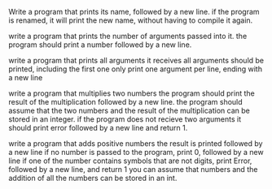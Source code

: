 Write a program that prints its name, followed by a new line.
if the program is renamed, it will print the new name, without having to compile it again.


write a program that prints the number of arguments passed into it.
the program should print a number followed by a new line.


write a program that prints all arguments it receives
all arguments should be printed, including the first one
only print one argument per line, ending with a new line


write a program that multiplies two numbers
the program should print the result of the multiplication
followed by a new line.
the program should assume that the two numbers and the result of the multiplication can be stored in an integer.
if the program does not recieve two arguments it should print error followed by a new line and return 1.


write a program that adds positive numbers
the result is printed followed by a new line
if no number is passed to the program, print 0, followed by a new line
if one of the number contains symbols that are not digits, print Error, followed by a new line, and return 1
you can assume that numbers and the addition of all the numbers can be stored in an int.
